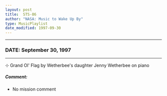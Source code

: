 ```yaml
---
layout: post
title:  STS-86
author: "NASA: Music to Wake Up By"
type: MusicPlaylist
date_modified: 1997-09-30
---
```


----
### DATE: September 30, 1997
----
⊹ Grand Ol' Flag by Wetherbee's daughter Jenny Wetherbee on piano

##### Comment:
* No mission comment
